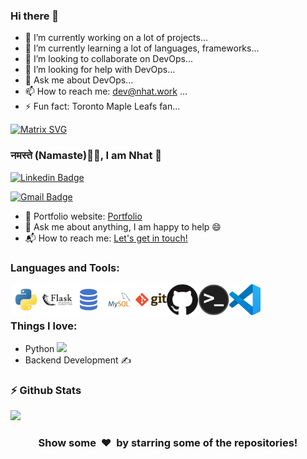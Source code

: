 ### Hi there 👋

- 🔭 I’m currently working on a lot of projects...
- 🌱 I’m currently learning a lot of languages, frameworks...
- 👯 I’m looking to collaborate on DevOps...
- 🤔 I’m looking for help with DevOps...
- 💬 Ask me about DevOps...
- 📫 How to reach me: dev@nhat.work ...
- ⚡ Fun fact: Toronto Maple Leafs fan...

[![Matrix SVG](https://raw.githubusercontent.com/rodrigograca31/rodrigograca31/master/matrix.svg)](https://www.youtube.com/watch?v=SDkAGkd4NLc) 

<!-- <h3> नमस्ते (Namaste)🙏🏻, I am Nhat 👋</h3> -->
### नमस्ते (Namaste)🙏🏻, I am Nhat 👋
[![Linkedin Badge](https://img.shields.io/badge/-nhat416-blue?style=flat-square&logo=Linkedin&logoColor=white&link=https://www.linkedin.com/in/nhattran-toronto/)](https://www.linkedin.com/in/nhattran-toronto/)

[![Gmail Badge](https://img.shields.io/badge/-mail@nhat.work-c14438?style=flat-square&logo=Gmail&logoColor=white&link=mailto:mail@nhat.work)](mailto:mail@nhat.work) 


- 🎯 Portfolio website: [Portfolio](https://nhat.work)
- 💬 Ask me about anything, I am happy to help :smile:
- 📬 How to reach me: [Let's get in touch!][linkedin]

### Languages and Tools: 
<img align="left" alt="HTML5" width="50px" src="https://raw.githubusercontent.com/github/explore/80688e429a7d4ef2fca1e82350fe8e3517d3494d/topics/python/python.png" />

<img align="left" alt="HTML5" width="50px" src="https://raw.githubusercontent.com/github/explore/80688e429a7d4ef2fca1e82350fe8e3517d3494d/topics/flask/flask.png" />

<img align="left" alt="SQL" width="50px" src="https://raw.githubusercontent.com/github/explore/80688e429a7d4ef2fca1e82350fe8e3517d3494d/topics/sql/sql.png" />

<img align="left" alt="MySQL" width="50px" src="https://raw.githubusercontent.com/github/explore/80688e429a7d4ef2fca1e82350fe8e3517d3494d/topics/mysql/mysql.png" />

<img align="left" alt="Git" width="50px" src="https://raw.githubusercontent.com/github/explore/80688e429a7d4ef2fca1e82350fe8e3517d3494d/topics/git/git.png" />

<img align="left" alt="GitHub" width="50px" src="https://raw.githubusercontent.com/github/explore/78df643247d429f6cc873026c0622819ad797942/topics/github/github.png"/>

<img align="left" alt="HTML5" width="50px" src="https://raw.githubusercontent.com/github/explore/80688e429a7d4ef2fca1e82350fe8e3517d3494d/topics/terminal/terminal.png" />

<img align="left" alt="Visual Studio Code" width="50px" src="https://raw.githubusercontent.com/github/explore/80688e429a7d4ef2fca1e82350fe8e3517d3494d/topics/visual-studio-code/visual-studio-code.png" />

<br>
<br>

### Things I love:
- Python <img src="https://media.giphy.com/media/WUlplcMpOCEmTGBtBW/giphy.gif" width="30"> 
- Backend Development ✍️

### :zap: Github Stats
<p>
    <a href="https://gitstats.me/nhat416" target="_blank"> 
        <img src="https://github-readme-stats.vercel.app/api?username=nhat416&&show_icons=true&hi&theme=dark&count_private=true&include_all_commits=true">
    </a>
</p>

<!-- [![Top Langs](https://github-readme-stats.vercel.app/api/top-langs/?username=nhat416&layout=compact)](https://github.com/nhat416/github-readme-stats) -->
<div align="center">
<h3 align="center">Show some &nbsp;❤️&nbsp; by starring some of the repositories!</h3>

<!--[website]: -->
[linkedin]: https://www.linkedin.com/in/nhattran-toronto
